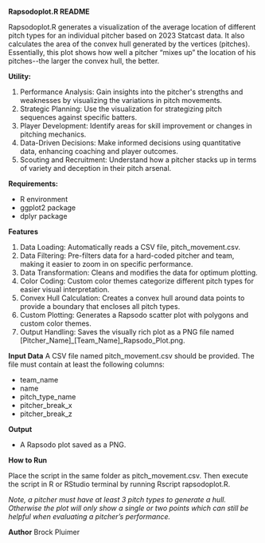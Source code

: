 **Rapsodoplot.R README**

Rapsodoplot.R generates a visualization of the average location of different pitch types for an individual pitcher based on 2023 Statcast data. It also calculates the area of the convex hull generated by the vertices (pitches). Essentially, this plot shows how well a pitcher “mixes up” the location of his pitches--the larger the convex hull, the better.

**Utility:**
1. Performance Analysis: Gain insights into the pitcher's strengths and weaknesses by visualizing the variations in pitch movements.
2. Strategic Planning: Use the visualization for strategizing pitch sequences against specific batters.
3. Player Development: Identify areas for skill improvement or changes in pitching mechanics.
4. Data-Driven Decisions: Make informed decisions using quantitative data, enhancing coaching and player outcomes.
5. Scouting and Recruitment: Understand how a pitcher stacks up in terms of variety and deception in their pitch arsenal.
   
**Requirements:**
* R environment
* ggplot2 package
* dplyr package
  
**Features**
1. Data Loading: Automatically reads a CSV file, pitch_movement.csv.
2. Data Filtering: Pre-filters data for a hard-coded pitcher and team, making it easier to zoom in on specific performance.
3. Data Transformation: Cleans and modifies the data for optimum plotting.
4. Color Coding: Custom color themes categorize different pitch types for easier visual interpretation.
5. Convex Hull Calculation: Creates a convex hull around data points to provide a boundary that encloses all pitch types.
6. Custom Plotting: Generates a Rapsodo scatter plot with polygons and custom color themes.
7. Output Handling: Saves the visually rich plot as a PNG file named [Pitcher_Name]_[Team_Name]_Rapsodo_Plot.png.
   
**Input Data**
A CSV file named pitch_movement.csv should be provided. The file must contain at least the following columns:
* team_name
* name
* pitch_type_name
* pitcher_break_x
* pitcher_break_z
  
**Output**
* A Rapsodo plot saved as a PNG.
  
**How to Run**

Place the script in the same folder as pitch_movement.csv. Then execute the script in R or RStudio terminal by running Rscript rapsodoplot.R.

*Note, a pitcher must have at least 3 pitch types to generate a hull. Otherwise the plot will only show a single or two points which can still be helpful when evaluating a pitcher’s performance.*

**Author**
Brock Pluimer
